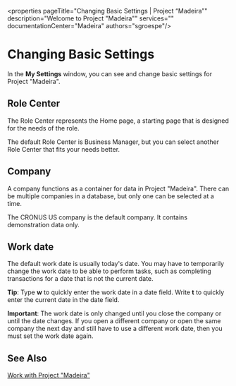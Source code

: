 <properties
	pageTitle="Changing Basic Settings | Project “Madeira”"
        description="Welcome to Project "Madeira""
        services=""
        documentationCenter="Madeira"
        authors="sgroespe"/>

# Changing Basic Settings
In the **My Settings** window, you can see and change basic settings for Project "Madeira".  

## Role Center
The Role Center represents the Home page, a starting page that is designed for the needs of the role.

The default Role Center is Business Manager, but you can select another Role Center that fits your needs better.

## Company
A company functions as a container for data in Project "Madeira". There can be multiple companies in a database, but only one can be selected at a time.

The CRONUS US company is the default company. It contains demonstration data only.   

## Work date
The default work date is usually today's date. You may have to temporarily change the work date to be able to perform tasks, such as completing transactions for a date that is not the current date.

**Tip**: Type **w** to quickly enter the work date in a date field. Write **t** to quickly enter the current date in the date field.

**Important**: The work date is only changed until you close the company or until the date changes. If you open a different company or open the same company the next day and still have to use a different work date, then you must set the work date again.

## See Also
[Work with Project "Madeira"](ui-work-product.md)
